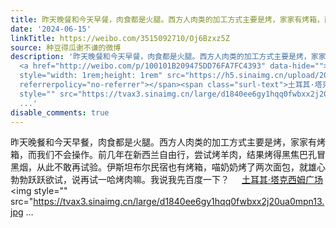 ```yaml
---
title: 昨天晚餐和今天早餐，肉食都是火腿。西方人肉类的加工方式主要是烤，家家有烤箱，而我们不会操作。前几年在新西兰自由行，尝试烤羊肉，结果烤得黑焦巴孔冒黑烟，...
date: '2024-06-15'
linkTitle: https://weibo.com/3515092710/Oj6Bzxz5Z
source: 种豆得瓜谢不谦的微博
description: '昨天晚餐和今天早餐，肉食都是火腿。西方人肉类的加工方式主要是烤，家家有烤箱，而我们不会操作。前几年在新西兰自由行，尝试烤羊肉，结果烤得黑焦巴孔冒黑烟，从此不敢再试验。伊斯坦布尔民宿也有烤箱，喵奶奶烤了两次面包，就雄心勃勃跃跃欲试，说再试一哈烤肉嘛。我说我先百度一下？
  <a href="http://weibo.com/p/100101B209475DD76FA7FC4393" data-hide=""><span class="url-icon"><img
  style="width: 1rem;height: 1rem" src="https://h5.sinaimg.cn/upload/2015/09/25/3/timeline_card_small_location_default.png"
  referrerpolicy="no-referrer"></span><span class="surl-text">土耳其·塔克西姆广场</span></a><img
  style="" src="https://tvax3.sinaimg.cn/large/d1840ee6gy1hqq0fwbxx2j20ua0mpn13.jpg
  ...'
disable_comments: true
---
```

昨天晚餐和今天早餐，肉食都是火腿。西方人肉类的加工方式主要是烤，家家有烤箱，而我们不会操作。前几年在新西兰自由行，尝试烤羊肉，结果烤得黑焦巴孔冒黑烟，从此不敢再试验。伊斯坦布尔民宿也有烤箱，喵奶奶烤了两次面包，就雄心勃勃跃跃欲试，说再试一哈烤肉嘛。我说我先百度一下？ <a href="http://weibo.com/p/100101B209475DD76FA7FC4393" data-hide=""><span class="url-icon"><img style="width: 1rem;height: 1rem" src="https://h5.sinaimg.cn/upload/2015/09/25/3/timeline_card_small_location_default.png" referrerpolicy="no-referrer"></span><span class="surl-text">土耳其·塔克西姆广场</span></a><img style="" src="https://tvax3.sinaimg.cn/large/d1840ee6gy1hqq0fwbxx2j20ua0mpn13.jpg ...